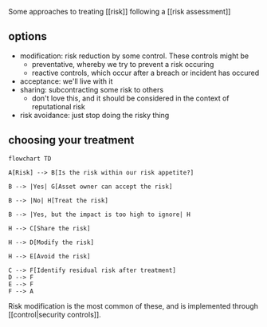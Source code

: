 Some approaches to treating [[risk]] following a [[risk assessment]]

## options
- modification: risk reduction by some control. These controls might be 
	- preventative, whereby we try to prevent a risk occuring
	- reactive controls, which occur after a breach or incident has occured
- acceptance: we'll live with it
- sharing: subcontracting some risk to others
	- don't love this, and it should be considered in the context of reputational risk
- risk avoidance: just stop doing the risky thing

## choosing your treatment
```mermaid
flowchart TD

A[Risk] --> B[Is the risk within our risk appetite?]

B --> |Yes| G[Asset owner can accept the risk]

B --> |No| H[Treat the risk]

B --> |Yes, but the impact is too high to ignore| H

H --> C[Share the risk]

H --> D[Modify the risk]

H --> E[Avoid the risk]

C --> F[Identify residual risk after treatment]
D --> F
E --> F
F --> A
```
Risk modification is the most common of these, and is implemented through [[control|security controls]].